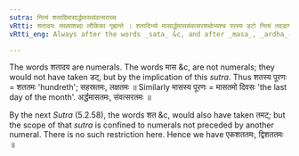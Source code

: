 ```yaml
---
sutra: नित्यं शतादिमासार्द्धमाससंवत्सराच्च
vRtti: शतादयः संख्याशब्दा लौकिका गृह्यन्ते । शतादिभ्यो मासार्द्धमाससंवत्सरशब्देभ्यश्च परस्य डटो नित्यं तदडागमो भवति ॥
vRtti_eng: Always after the words _sata_ &c, and after _masa_, _ardha_-_masa_, and _sam_-_vatsar_; _tamat_ is the augment of _dat_.

---
```

The words शतादय are numerals. The words मास &c, are not numerals; they would not have taken डट्, but by the implication of this _sutra_. Thus शतस्य पूरणः = शततमः 'hundreth'; सहस्रतमः, लक्षतमः ॥ Similarly मासस्य पूरणः = मासतमो दिवसः 'the last day of the month'. अर्द्धमासतमः, संवत्सरतमः ॥

By the next _Sutra_ (5.2.58), the words शत &c, would also have taken तमट्; but the scope of that _sutra_ is confined to numerals not preceded by another numeral. There is no such restriction here. Hence we have एकशततमः, द्विशततमः ॥